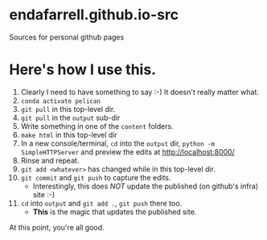# endafarrell.github.io-src
Sources for personal github pages

# Here's how I use this.

1. Clearly I need to have something to say :-) It doesn't really matter what.
2. ``conda activate pelican``
3. ``git pull`` in this top-level dir.
4. ``git pull`` in the ``output`` sub-dir
5. Write something in one of the ``content`` folders.
6. ``make html`` in this top-level dir
7. In a new console/terminal, ``cd`` into the ``output`` dir, ``python -m SimpleHTTPServer`` and preview the edits at
   [http://localhost:8000/](http://localhost:8000/) 
8. Rinse and repeat.
9. ``git add <whatever>`` has changed while in this top-level dir.
10. ``git commit`` and ``git push`` to capture the edits. 
    * Interestingly, this does _NOT_ update the published (on github's infra) site :-)
11. ``cd`` into ``output`` and ``git add .``, ``git push`` there too. 
    * **This** is the magic that updates the published site.

At this point, you're all good.

